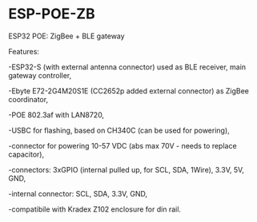 # ESP-POE-ZB
ESP32 POE: ZigBee + BLE gateway


Features:

-ESP32-S (with external antenna connector) used as BLE receiver, main gateway controller,

-Ebyte E72-2G4M20S1E (CC2652p added external connector) as ZigBee coordinator,

-POE 802.3af with LAN8720,

-USBC for flashing, based on CH340C (can be used for powering),

-connector for powering 10-57 VDC (abs max 70V - needs to replace capacitor),

-connectors: 3xGPIO (internal pulled up, for SCL, SDA, 1Wire), 3.3V, 5V, GND,

-internal connector: SCL, SDA, 3.3V, GND,

-compatibile with Kradex Z102 enclosure for din rail.

